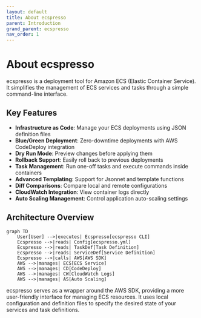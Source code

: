 ```yaml
---
layout: default
title: About ecspresso
parent: Introduction
grand_parent: ecspresso
nav_order: 1
---
```


# About ecspresso

ecspresso is a deployment tool for Amazon ECS (Elastic Container Service). It simplifies the management of ECS services and tasks through a simple command-line interface.

## Key Features

- **Infrastructure as Code**: Manage your ECS deployments using JSON definition files
- **Blue/Green Deployment**: Zero-downtime deployments with AWS CodeDeploy integration
- **Dry Run Mode**: Preview changes before applying them
- **Rollback Support**: Easily roll back to previous deployments
- **Task Management**: Run one-off tasks and execute commands inside containers
- **Advanced Templating**: Support for Jsonnet and template functions
- **Diff Comparisons**: Compare local and remote configurations
- **CloudWatch Integration**: View container logs directly
- **Auto Scaling Management**: Control application auto-scaling settings

## Architecture Overview

```mermaid
graph TD
    User[User] -->|executes| Ecspresso[ecspresso CLI]
    Ecspresso -->|reads| Config[ecspresso.yml]
    Ecspresso -->|reads| TaskDef[Task Definition]
    Ecspresso -->|reads| ServiceDef[Service Definition]
    Ecspresso -->|calls| AWS[AWS SDK]
    AWS -->|manages| ECS[ECS Service]
    AWS -->|manages| CD[CodeDeploy]
    AWS -->|manages| CW[CloudWatch Logs]
    AWS -->|manages| AS[Auto Scaling]
```

ecspresso serves as a wrapper around the AWS SDK, providing a more user-friendly interface for managing ECS resources. It uses local configuration and definition files to specify the desired state of your services and task definitions.
